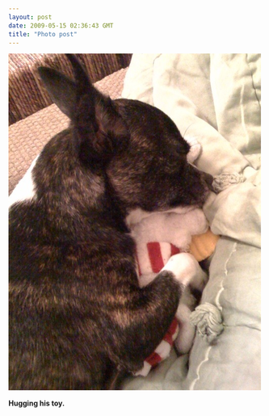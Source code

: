 ```yaml
---
layout: post
date: 2009-05-15 02:36:43 GMT
title: "Photo post"
---
```

![travisj](/images/ca1393e3ca3332702811e5fdcb141c95f3b635078f9cdfd2514404ef01be9490.jpg)

<b>Hugging his toy.</b>